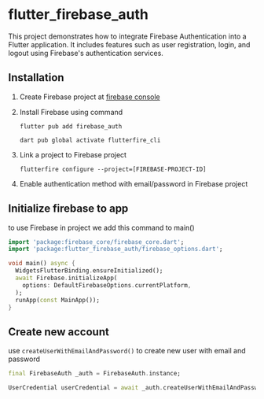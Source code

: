 # flutter_firebase_auth

This project demonstrates how to integrate Firebase Authentication into a Flutter application. It includes features such as user registration, login, and logout using Firebase's authentication services.

## Installation

1. Create Firebase project at [firebase console](https://console.firebase.google.com/)
2. Install Firebase using command

   ```
   flutter pub add firebase_auth
   ```

   ```
   dart pub global activate flutterfire_cli
   ```

3. Link a project to Firebase project
   ```
   flutterfire configure --project=[FIREBASE-PROJECT-ID]
   ```
4. Enable authentication method with email/password in Firebase project

## Initialize firebase to app

to use Firebase in project we add this command to main()

```dart
import 'package:firebase_core/firebase_core.dart';
import 'package:flutter_firebase_auth/firebase_options.dart';

void main() async {
  WidgetsFlutterBinding.ensureInitialized();
  await Firebase.initializeApp(
    options: DefaultFirebaseOptions.currentPlatform,
  );
  runApp(const MainApp());
}
```

## Create new account

use `createUserWithEmailAndPassword()` to create new user with email and password

```dart
final FirebaseAuth _auth = FirebaseAuth.instance;

UserCredential userCredential = await _auth.createUserWithEmailAndPassword( email: email, password: password, );
```
